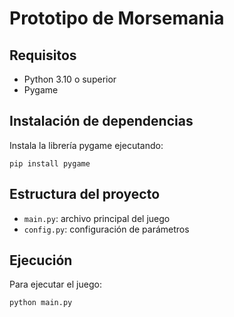 # Prototipo de Morsemania

## Requisitos

- Python 3.10 o superior
- Pygame

## Instalación de dependencias

Instala la librería pygame ejecutando:

```
pip install pygame
```

## Estructura del proyecto

- `main.py`: archivo principal del juego
- `config.py`: configuración de parámetros

## Ejecución

Para ejecutar el juego:

```
python main.py
```
